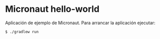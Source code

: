 # Micronaut hello-world #

Aplicación de ejemplo de Micronaut. Para arrancar la aplicación ejecutar:

```bash
$ ./gradlew run
```
